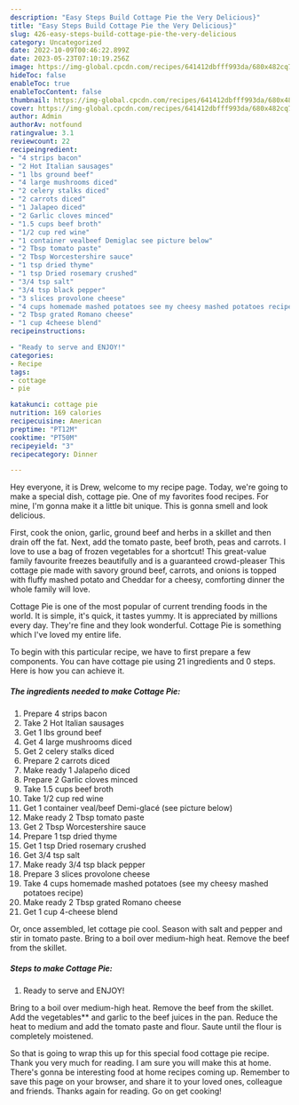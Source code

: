 ```yaml
---
description: "Easy Steps Build Cottage Pie the Very Delicious}"
title: "Easy Steps Build Cottage Pie the Very Delicious}"
slug: 426-easy-steps-build-cottage-pie-the-very-delicious
category: Uncategorized
date: 2022-10-09T00:46:22.899Z
date: 2023-05-23T07:10:19.256Z
image: https://img-global.cpcdn.com/recipes/641412dbfff993da/680x482cq70/cottage-pie-recipe-main-photo.jpg
hideToc: false
enableToc: true
enableTocContent: false
thumbnail: https://img-global.cpcdn.com/recipes/641412dbfff993da/680x482cq70/cottage-pie-recipe-main-photo.jpg
cover: https://img-global.cpcdn.com/recipes/641412dbfff993da/680x482cq70/cottage-pie-recipe-main-photo.jpg
author: Admin
authorAv: notfound
ratingvalue: 3.1
reviewcount: 22
recipeingredient:
- "4 strips bacon"
- "2 Hot Italian sausages"
- "1 lbs ground beef"
- "4 large mushrooms diced"
- "2 celery stalks diced"
- "2 carrots diced"
- "1 Jalapeo diced"
- "2 Garlic cloves minced"
- "1.5 cups beef broth"
- "1/2 cup red wine"
- "1 container vealbeef Demiglac see picture below"
- "2 Tbsp tomato paste"
- "2 Tbsp Worcestershire sauce"
- "1 tsp dried thyme"
- "1 tsp Dried rosemary crushed"
- "3/4 tsp salt"
- "3/4 tsp black pepper"
- "3 slices provolone cheese"
- "4 cups homemade mashed potatoes see my cheesy mashed potatoes recipe"
- "2 Tbsp grated Romano cheese"
- "1 cup 4cheese blend"
recipeinstructions:

- "Ready to serve and ENJOY!"
categories:
- Recipe
tags:
- cottage
- pie

katakunci: cottage pie 
nutrition: 169 calories
recipecuisine: American
preptime: "PT12M"
cooktime: "PT50M"
recipeyield: "3"
recipecategory: Dinner

---
```



Hey everyone, it is Drew, welcome to my recipe page. Today, we're going to make a special dish, cottage pie. One of my favorites food recipes. For mine, I'm gonna make it a little bit unique. This is gonna smell and look delicious.

First, cook the onion, garlic, ground beef and herbs in a skillet and then drain off the fat. Next, add the tomato paste, beef broth, peas and carrots. I love to use a bag of frozen vegetables for a shortcut! This great-value family favourite freezes beautifully and is a guaranteed crowd-pleaser This cottage pie made with savory ground beef, carrots, and onions is topped with fluffy mashed potato and Cheddar for a cheesy, comforting dinner the whole family will love.

Cottage Pie is one of the most popular of current trending foods in the world. It is simple, it's quick, it tastes yummy. It is appreciated by millions every day. They're fine and they look wonderful. Cottage Pie is something which I've loved my entire life.


To begin with this particular recipe, we have to first prepare a few components. You can have cottage pie using 21 ingredients and 0 steps. Here is how you can achieve it.

<!--inarticleads1-->

##### The ingredients needed to make Cottage Pie:

1. Prepare 4 strips bacon
1. Take 2 Hot Italian sausages
1. Get 1 lbs ground beef
1. Get 4 large mushrooms diced
1. Get 2 celery stalks diced
1. Prepare 2 carrots diced
1. Make ready 1 Jalapeño diced
1. Prepare 2 Garlic cloves minced
1. Take 1.5 cups beef broth
1. Take 1/2 cup red wine
1. Get 1 container veal/beef Demi-glacé (see picture below)
1. Make ready 2 Tbsp tomato paste
1. Get 2 Tbsp Worcestershire sauce
1. Prepare 1 tsp dried thyme
1. Get 1 tsp Dried rosemary crushed
1. Get 3/4 tsp salt
1. Make ready 3/4 tsp black pepper
1. Prepare 3 slices provolone cheese
1. Take 4 cups homemade mashed potatoes (see my cheesy mashed potatoes recipe)
1. Make ready 2 Tbsp grated Romano cheese
1. Get 1 cup 4-cheese blend


Or, once assembled, let cottage pie cool. Season with salt and pepper and stir in tomato paste. Bring to a boil over medium-high heat. Remove the beef from the skillet. 

<!--inarticleads2-->

##### Steps to make Cottage Pie:


1. Ready to serve and ENJOY!

Bring to a boil over medium-high heat. Remove the beef from the skillet. Add the vegetables** and garlic to the beef juices in the pan. Reduce the heat to medium and add the tomato paste and flour. Saute until the flour is completely moistened. 

So that is going to wrap this up for this special food cottage pie recipe. Thank you very much for reading. I am sure you will make this at home. There's gonna be interesting food at home recipes coming up. Remember to save this page on your browser, and share it to your loved ones, colleague and friends. Thanks again for reading. Go on get cooking!
